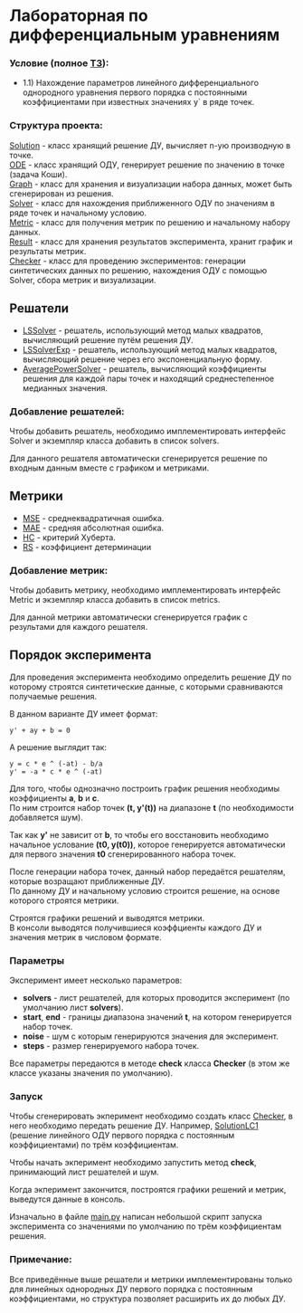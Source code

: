 # Лабораторная по дифференциальным уравнениям
### Условие (полное [ТЗ](https://docs.google.com/document/d/1jERHiZpNfQRM39Vfttc6WMjtQxCwhOESOvy6dOFZMjM/edit)):
- 1.1) Нахождение параметров линейного дифференциального однородного уравнения первого порядка с постоянными коэффициентами при известных значениях  y` в ряде точек.  



### Структура проекта:
[Solution](src\solution\solution.py) - класс хранящий решение ДУ, вычисляет n-ую производную в точке.  
[ODE](src\ode\ode.py) - класс хранящий ОДУ, генерирует решение по значению в точке (задача Коши).  
[Graph](src\graph\graph.py) - класс для хранения и визуализации набора данных, может быть сгенерирован из решения.  
[Solver](src\solve\solve.py) - класс для нахождения приближенного ОДУ по значениям в ряде точек и начальному условию.  
[Metric](src\checker\metric.py) - класс для получения метрик по решению и начальному набору данных.  
[Result](src\checker\result.py) - класс для хранения результатов эксперимента, хранит график и результаты метрик.  
[Checker](src\checker\checker.py) - класс для проведению экспериментов: генерации синтетических данных по решению, нахождения ОДУ с помощью Solver, сбора метрик и визуализации.

## Решатели
- [LSSolver](src\solve\solve.py) - решатель, использующий метод малых квадратов, вычисляющий решение путём решения ДУ.
- [LSSolverExp](src\solve\solve.py) - решатель, использующий метод малых квадратов, вычисляющий решение через его экспоненциальную форму.
- [AveragePowerSolver](src\solve\solve.py) - решатель, вычисляющий коэффициенты решения для каждой пары точек и находящий среднестепенное медианных значения.

### Добавление решателей:  
Чтобы добавить решатель, необходимо имплементировать интерфейс Solver и экземпляр класса добавить в список solvers.  

Для данного решателя автоматически сгенерируется решение по входным данным вместе с графиком и метриками. 

## Метрики
- [MSE](src\checker\metric.py) - среднеквадратичная ошибка.
- [MAE](src\checker\metric.py) - средняя абсолютная ошибка.
- [HC](src\checker\metric.py) - критерий Хуберта.
- [RS](src\checker\metric.py) - коэффициент детерминации

### Добавление метрик:  
Чтобы добавить метрику, необходимо имплементировать интерфейс Metric и экземпляр класса добавить в список metrics. 

Для данной метрики автоматически сгенерируется график с результами для каждого решателя.

## Порядок эксперимента
Для проведения эксперимента необходимо определить решение ДУ по которому строятся синтетические данные, с которыми сравниваются получаемые решения.  

В данном варианте ДУ имеет формат: 
    
    y' + ay + b = 0

А решение выглядит так:  
        
    y = c * e ^ (-at) - b/a
    y' = -a * c * e ^ (-at)

Для того, чтобы однозначно построить график решения необходимы коэффициенты **a**, **b** и **c**.  
По ним строится набор точек __(t, y'(t))__ на диапазоне __t__ (по необходимости добавляется шум).  

Так как __y'__ не зависит от __b__, то чтобы его восстановить необходимо начальное услование __(t0, y(t0))__, которое генерируется автоматически для первого значения __t0__ сгенерированного набора точек.

После генерации набора точек, данный набор передаётся решателям, которые возращают приближенные ДУ.  
По данному ДУ и начальному условию строится решение, на основе которого строятся метрики.

Строятся графики решений и выводятся метрики.  
В консоли выводятся получившиеся коэффциенты каждого ДУ и значения метрик в числовом формате.

### Параметры
Эксперимент имеет несколько параметров:
- __solvers__ - лист решателей, для которых проводится эксперимент (по умолчанию лист __solvers__).
- __start__, __end__ - границы диапазона значений __t__, на котором генерируется набор точек.
- __noise__ - шум с которым генерируются значения для эксперимент.
- __steps__ - размер генерируемого набора точек. 

Все параметры передаются в методе __check__ класса __Checker__ (в этом же классе указаны значения по умолчанию).


### Запуск
Чтобы сгенерировать экперимент необходимо создать класс [Checker](src\checker\checker.py), в него необходимо передать решение ДУ. Например, [SolutionLC1](src\solution\solution.py) (решение линейного ОДУ первого порядка с постоянным коэффициентами) по трём коэффициентам.  

Чтобы начать экперимент необходимо запустить метод __check__, принимающий лист решателей  и шум.

Когда экперимент закончится, построятся графики решений и метрик, выведутся данные в консоль.

Изначально в файле [main.py](src\main.py) написан небольшой скрипт запуска эксперимента со значениями по умолчанию по трём коэффициентам решения.

### Примечание:
Все приведённые выше решатели и метрики имплементированы только для линейных однородных ДУ первого порядка с постоянным коэффициентами, но структура позволяет расширить их до любых ДУ.
